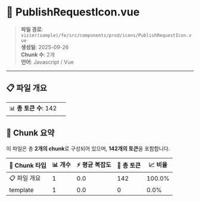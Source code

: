 # 📄 PublishRequestIcon.vue

> **파일 경로**: `vizier(sample)/fe/src/components/prod/icons/PublishRequestIcon.vue`  
> **생성일**: 2025-09-26  
> **Chunk 수**: 2개  
> **언어**: Javascript / Vue
---


## 📋 파일 개요

| | |
|--|--|
| 📊 **총 토큰 수**: 142 |  |






## 🧩 Chunk 요약

이 파일은 총 **2개의 chunk**로 구성되어 있으며, **142개의 토큰**을 포함합니다.

| 🧩 Chunk 타입 | 📊 개수 | ⚡ 평균 복잡도 | 📝 총 토큰 | 📈 비율 |
|---------------|--------|-------------|----------|--------|
| 📋 파일 개요 | 1 | 0.0 | 142 | 100.0% |
| template | 1 | 0.0 | 0 | 0.0% |

